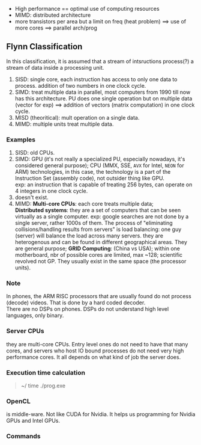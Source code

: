 - High performance == optimal use of computing resources
- MIMD: distributed architecture
- more transistors per area but a limit on freq (heat problem) ==> use of more cores ==> parallel arch/prog

## Flynn Classification
In this classification, it is assumed that a stream of intsructions process(?) a stream of data inside a processing unit.   
1. SISD: single core, each instruction has access to only one data to process. addition of two numbers in one clock cycle.
2. SIMD: treat multiple data in parallel, most computers from 1990 till now has this architecture. PU does one single operation but on multiple data (vector for exp) ==> addition of vectors (matrix computation) in one clock cycle.
3. MISD (theoritical): mult operation on a single data.
4. MIMD: multiple units treat multiple data.

### Examples
1. SISD: old CPUs.
2. SIMD: GPU (it's not really a specialized PU, especially nowadays, it's considered general purpose); CPU (MMX, SSE, ```AVX``` for Intel, ```NEON``` for ARM) technologies, in this case, the technology is a part of the Instruction Set (assembly code), not outsider thing like GPU.    
exp: an instruction that is capable of treating 256 bytes, can operate on 4 integers in one clock cycle.
3. doesn't exist.
4. MIMD: **Multi-core CPUs**: each core treats multiple data;   
**Distributed systems**: they are a set of computers that can be seen virtually as a single computer. 
exp: google searches are not done by a single server, rather 1000s of them. The process of "eliminating collisions/handling results from servers" is load balancing: one guy (server) will balance the load across many servers. they are heterogenous and can be found in different geographical areas. They are general purpose; **GRID Computing**: (China vs USA); within one motherboard, nbr of possible cores are limited, max ~128; scientific revolved not GP. They usually exist in the same space (the processor units).


### Note
In phones, the ARM RISC processors that are usually found do not process (decode) videos. That is done by a hard coded decoder.     
There are no DSPs on phones. DSPs do not understand high level languages, only binary.

### Server CPUs
they are multi-core CPUs. Entry level ones do not need to have that many cores, and servers who host IO bound processes do not need very high performance cores. It all depends on what kind of job the server does. 
### Execution time calculation
> ~/ time ./prog.exe

### OpenCL
is middle-ware. Not like CUDA for Nvidia. It helps us programming for Nvidia GPUs and Intel GPUs. 

### Commands
> 
